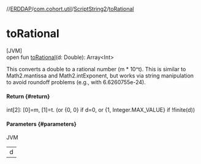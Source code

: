//[ERDDAP](../../../index.md)/[com.cohort.util](../index.md)/[ScriptString2](index.md)/[toRational](to-rational.md)

# toRational

[JVM]\
open fun [toRational](to-rational.md)(d: Double): Array&lt;Int&gt;

This converts a double to a rational number (m * 10^t). This is similar to Math2.mantissa and Math2.intExponent, but works via string manipulation to avoid roundoff problems (e.g., with 6.6260755e-24).

#### Return {#return}

int[2]: [0]=m, [1]=t. (or &#123;0, 0&#125; if d=0, or &#123;1, Integer.MAX_VALUE&#125; if !finite(d))

#### Parameters {#parameters}

JVM

| |
|---|
| d |
